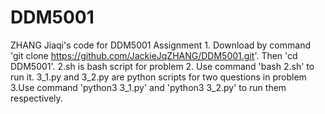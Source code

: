 # DDM5001
ZHANG Jiaqi's code for DDM5001 Assignment 1.
Download by command 'git clone https://github.com/JackieJqZHANG/DDM5001.git'.
Then 'cd DDM5001'.
2.sh is bash script for problem 2. Use command 'bash 2.sh' to run it.
3_1.py and 3_2.py are python scripts for two questions in problem 3.Use command 'python3 3_1.py' and 'python3 3_2.py' to run them respectively.
